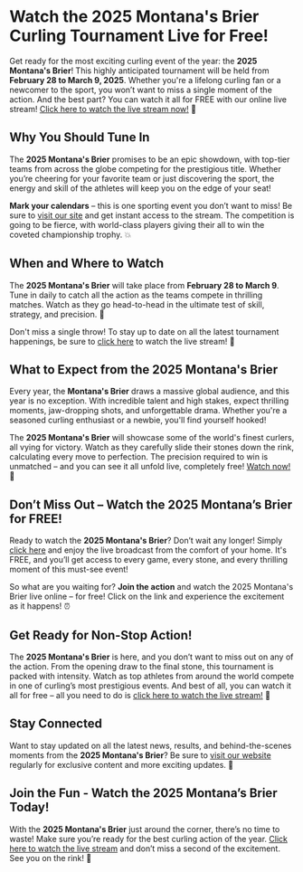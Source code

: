 # Watch the 2025 Montana's Brier Curling Tournament Live for Free!

Get ready for the most exciting curling event of the year: the **2025 Montana's Brier**! This highly anticipated tournament will be held from **February 28 to March 9, 2025**. Whether you're a lifelong curling fan or a newcomer to the sport, you won’t want to miss a single moment of the action. And the best part? You can watch it all for FREE with our online live stream! [Click here to watch the live stream now!](https://tinyurl.com/livestreamfreeo?st=2025montanasbrier&si=gh) 🎥

## Why You Should Tune In

The **2025 Montana's Brier** promises to be an epic showdown, with top-tier teams from across the globe competing for the prestigious title. Whether you’re cheering for your favorite team or just discovering the sport, the energy and skill of the athletes will keep you on the edge of your seat!

**Mark your calendars** – this is one sporting event you don’t want to miss! Be sure to [visit our site](https://tinyurl.com/livestreamfreeo?st=2025montanasbrier&si=gh) and get instant access to the stream. The competition is going to be fierce, with world-class players giving their all to win the coveted championship trophy. 💥

## When and Where to Watch

The **2025 Montana's Brier** will take place from **February 28 to March 9**. Tune in daily to catch all the action as the teams compete in thrilling matches. Watch as they go head-to-head in the ultimate test of skill, strategy, and precision. 🏅

Don't miss a single throw! To stay up to date on all the latest tournament happenings, be sure to [click here](https://tinyurl.com/livestreamfreeo?st=2025montanasbrier&si=gh) to watch the live stream! 🏒

## What to Expect from the 2025 Montana's Brier

Every year, the **Montana's Brier** draws a massive global audience, and this year is no exception. With incredible talent and high stakes, expect thrilling moments, jaw-dropping shots, and unforgettable drama. Whether you're a seasoned curling enthusiast or a newbie, you'll find yourself hooked!

The **2025 Montana's Brier** will showcase some of the world's finest curlers, all vying for victory. Watch as they carefully slide their stones down the rink, calculating every move to perfection. The precision required to win is unmatched – and you can see it all unfold live, completely free! [Watch now!](https://tinyurl.com/livestreamfreeo?st=2025montanasbrier&si=gh) 🥌

## Don’t Miss Out – Watch the 2025 Montana’s Brier for FREE!

Ready to watch the **2025 Montana's Brier**? Don’t wait any longer! Simply [click here](https://tinyurl.com/livestreamfreeo?st=2025montanasbrier&si=gh) and enjoy the live broadcast from the comfort of your home. It's FREE, and you’ll get access to every game, every stone, and every thrilling moment of this must-see event!

So what are you waiting for? **Join the action** and watch the 2025 Montana's Brier live online – for free! Click on the link and experience the excitement as it happens! ⏰

## Get Ready for Non-Stop Action!

The **2025 Montana's Brier** is here, and you don’t want to miss out on any of the action. From the opening draw to the final stone, this tournament is packed with intensity. Watch as top athletes from around the world compete in one of curling’s most prestigious events. And best of all, you can watch it all for free – all you need to do is [click here to watch the live stream!](https://tinyurl.com/livestreamfreeo?st=2025montanasbrier&si=gh) 🎉

## Stay Connected

Want to stay updated on all the latest news, results, and behind-the-scenes moments from the **2025 Montana's Brier**? Be sure to [visit our website](https://tinyurl.com/livestreamfreeo?st=2025montanasbrier&si=gh) regularly for exclusive content and more exciting updates. 📲

## Join the Fun - Watch the 2025 Montana’s Brier Today!

With the **2025 Montana's Brier** just around the corner, there’s no time to waste! Make sure you’re ready for the best curling action of the year. [Click here to watch the live stream](https://tinyurl.com/livestreamfreeo?st=2025montanasbrier&si=gh) and don’t miss a second of the excitement. See you on the rink! 🎯
